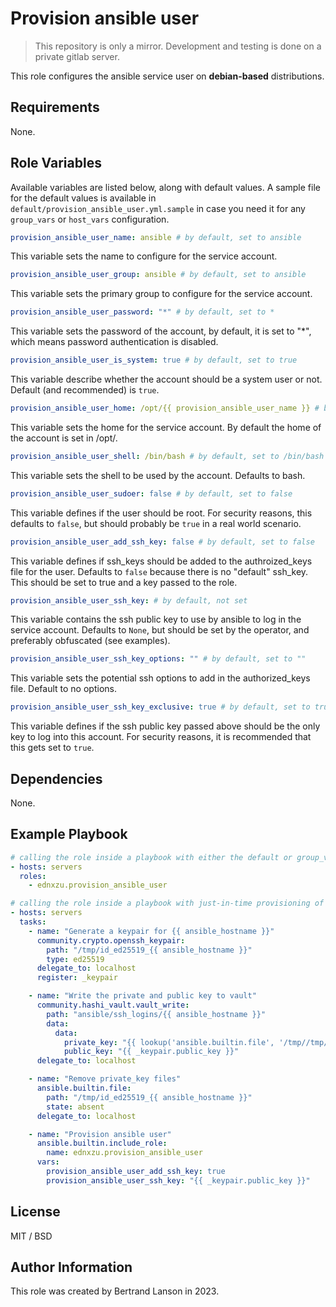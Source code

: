 Provision ansible user
=========
> This repository is only a mirror. Development and testing is done on a private gitlab server.

This role configures the ansible service user on **debian-based** distributions.

Requirements
------------

None.

Role Variables
--------------
Available variables are listed below, along with default values. A sample file for the default values is available in `default/provision_ansible_user.yml.sample` in case you need it for any `group_vars` or `host_vars` configuration.

```yaml
provision_ansible_user_name: ansible # by default, set to ansible
```
This variable sets the name to configure for the service account.

```yaml
provision_ansible_user_group: ansible # by default, set to ansible
```
This variable sets the primary group to configure for the service account.

```yaml
provision_ansible_user_password: "*" # by default, set to *
```
This variable sets the password of the account, by default, it is set to "*", which means password authentication is disabled.

```yaml
provision_ansible_user_is_system: true # by default, set to true
```
This variable describe whether the account should be a system user or not. Default (and recommended) is `true`.

```yaml
provision_ansible_user_home: /opt/{{ provision_ansible_user_name }} # by default, set to /opt/{{ provision_ansible_user_name }}
```
This variable sets the home for the service account. By default the home of the account is set in /opt/.

```yaml
provision_ansible_user_shell: /bin/bash # by default, set to /bin/bash
```
This variable sets the shell to be used by the account. Defaults to bash.

```yaml
provision_ansible_user_sudoer: false # by default, set to false
```
This variable defines if the user should be root. For security reasons, this defaults to `false`, but should probably be `true` in a real world scenario.

```yaml
provision_ansible_user_add_ssh_key: false # by default, set to false
```
This variable defines if ssh_keys should be added to the authroized_keys file for the user. Defaults to `false` because there is no "default" ssh_key. This should be set to true and a key passed to the role.

```yaml
provision_ansible_user_ssh_key: # by default, not set
```
This variable contains the ssh public key to use by ansible to log in the service account. Defaults to `None`, but should be set by the operator, and preferably obfuscated (see examples).

```yaml
provision_ansible_user_ssh_key_options: "" # by default, set to ""
```
This variable sets the potential ssh options to add in the authorized_keys file. Default to no options.

```yaml
provision_ansible_user_ssh_key_exclusive: true # by default, set to true
```
This variable defines if the ssh public key passed above should be the only key to log into this account. For security reasons, it is recommended that this gets set to `true`.

Dependencies
------------

None.

Example Playbook
----------------

```yaml
# calling the role inside a playbook with either the default or group_vars/host_vars
- hosts: servers
  roles:
    - ednxzu.provision_ansible_user
```

```yaml
# calling the role inside a playbook with just-in-time provisioning of the ssh public key, and vault storage
- hosts: servers
  tasks:
    - name: "Generate a keypair for {{ ansible_hostname }}"
      community.crypto.openssh_keypair:
        path: "/tmp/id_ed25519_{{ ansible_hostname }}"
        type: ed25519
      delegate_to: localhost
      register: _keypair

    - name: "Write the private and public key to vault"
      community.hashi_vault.vault_write:
        path: "ansible/ssh_logins/{{ ansible_hostname }}"
        data:
          data:
            private_key: "{{ lookup('ansible.builtin.file', '/tmp//tmp/id_ed25519_' ~ ansible_hostname ) }}"
            public_key: "{{ _keypair.public_key }}"
      delegate_to: localhost

    - name: "Remove private_key files"
      ansible.builtin.file:
        path: "/tmp/id_ed25519_{{ ansible_hostname }}"
        state: absent
      delegate_to: localhost

    - name: "Provision ansible user"
      ansible.builtin.include_role:
        name: ednxzu.provision_ansible_user
      vars:
        provision_ansible_user_add_ssh_key: true
        provision_ansible_user_ssh_key: "{{ _keypair.public_key }}"
```

License
-------

MIT / BSD

Author Information
------------------

This role was created by Bertrand Lanson in 2023.